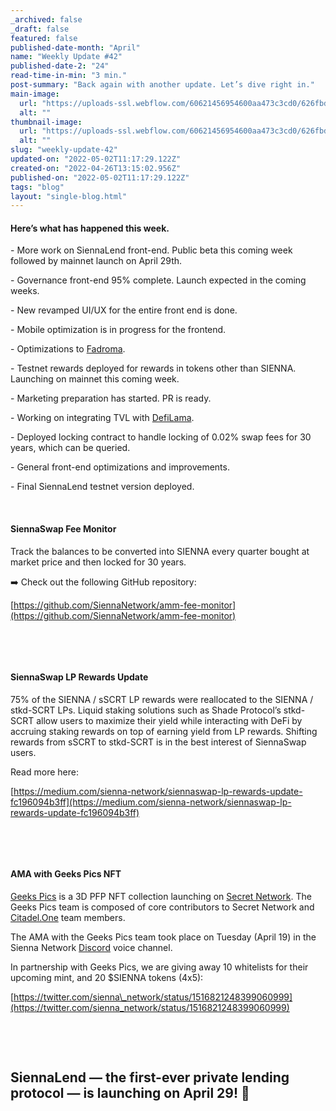 ```yaml
---
_archived: false
_draft: false
featured: false
published-date-month: "April"
name: "Weekly Update #42"
published-date-2: "24"
read-time-in-min: "3 min."
post-summary: "Back again with another update. Let’s dive right in."
main-image:
  url: "https://uploads-ssl.webflow.com/60621456954600aa473c3cd0/626fbdb17b0d9ee5926a5bcc_weekly-update-42%20Blog-min.jpg"
  alt: ""
thumbnail-image:
  url: "https://uploads-ssl.webflow.com/60621456954600aa473c3cd0/626fbdc2b3d5a1f8b65eb458_weekly-update-42%20Blog%20Thump-min.jpg"
  alt: ""
slug: "weekly-update-42"
updated-on: "2022-05-02T11:17:29.122Z"
created-on: "2022-04-26T13:15:02.956Z"
published-on: "2022-05-02T11:17:29.122Z"
tags: "blog"
layout: "single-blog.html"
---
```


#### Here’s what has happened this week.

\- More work on SiennaLend front-end. Public beta this coming week followed by mainnet launch on April 29th.

\- Governance front-end 95% complete. Launch expected in the coming weeks.

\- New revamped UI/UX for the entire front end is done.

\- Mobile optimization is in progress for the frontend.

\- Optimizations to [Fadroma](https://scrt.network/blog/secret-feature-fadroma).

\- Testnet rewards deployed for rewards in tokens other than SIENNA. Launching on mainnet this coming week.

\- Marketing preparation has started. PR is ready.

\- Working on integrating TVL with [DefiLama](https://defillama.com/).

\- Deployed locking contract to handle locking of 0.02% swap fees for 30 years, which can be queried.

\- General front-end optimizations and improvements.

\- Final SiennaLend testnet version deployed.

‍

#### SiennaSwap Fee Monitor

Track the balances to be converted into SIENNA every quarter bought at market price and then locked for 30 years.

➡️ Check out the following GitHub repository:

[https://github.com/SiennaNetwork/amm-fee-monitor](https://github.com/SiennaNetwork/amm-fee-monitor)

‍

‍

#### SiennaSwap LP Rewards Update

75% of the SIENNA / sSCRT LP rewards were reallocated to the SIENNA / stkd-SCRT LPs. Liquid staking solutions such as Shade Protocol’s stkd-SCRT allow users to maximize their yield while interacting with DeFi by accruing staking rewards on top of earning yield from LP rewards. Shifting rewards from sSCRT to stkd-SCRT is in the best interest of SiennaSwap users.

Read more here:

[https://medium.com/sienna-network/siennaswap-lp-rewards-update-fc196094b3ff](https://medium.com/sienna-network/siennaswap-lp-rewards-update-fc196094b3ff)

‍

‍

#### AMA with Geeks Pics NFT

[Geeks Pics](https://twitter.com/GeeksPicsNFT) is a 3D PFP NFT collection launching on [Secret Network](https://scrt.network/). The Geeks Pics team is composed of core contributors to Secret Network and [Citadel.One](https://citadel.one/) team members.

The AMA with the Geeks Pics team took place on Tuesday (April 19) in the Sienna Network [Discord](http://discord.gg/PA6HTtGr7N) voice channel.

In partnership with Geeks Pics, we are giving away 10 whitelists for their upcoming mint, and 20 $SIENNA tokens (4x5):

[https://twitter.com/sienna\_network/status/1516821248399060999](https://twitter.com/sienna_network/status/1516821248399060999)

‍

‍

SiennaLend — the first-ever private lending protocol — is launching on April 29! 🚀
-----------------------------------------------------------------------------------

  

‍
